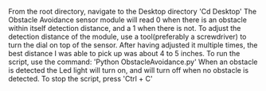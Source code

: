 From the root directory, navigate to the Desktop directory
'Cd Desktop'
The Obstacle Avoidance sensor module will read 0 when there is an obstacle within itself detection distance, and a 1 when there is not. To adjust the detection distance of the module, use a tool(preferably a screwdriver) to turn the dial on top of the sensor. After having adjusted it multiple times, the best distance I was able to pick up was about 4 to 5 inches.
To run the script, use the command:
'Python ObstacleAvoidance.py'
When an obstacle is detected the Led light will turn on, and will turn off when no obstacle is detected.
To stop the script, press 'Ctrl + C'
